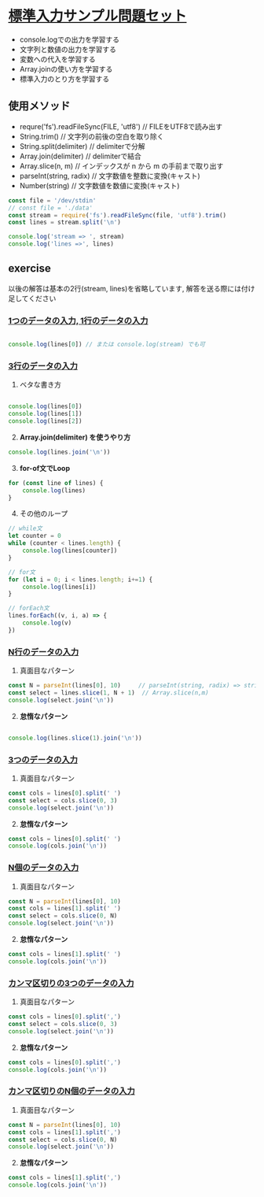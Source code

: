 # [標準入力サンプル問題セット](https://paiza.jp/works/mondai/stdin/problem_index?language_uid=javascript)

- console.logでの出力を学習する
- 文字列と数値の出力を学習する
- 変数への代入を学習する
- Array.joinの使い方を学習する
- 標準入力のとり方を学習する


## 使用メソッド

- requre('fs').readFileSync(FILE, 'utf8') // FILEをUTF8で読み出す
- String.trim()                           // 文字列の前後の空白を取り除く
- String.split(delimiter)                 // delimiterで分解
- Array.join(delimiter)                   // delimiterで結合
- Array.slice(n, m)                       // インデックスが n から m の手前まで取り出す
- parseInt(string, radix)                 // 文字数値を整数に変換(キャスト)
- Number(string)                          // 文字数値を数値に変換(キャスト)

```js
const file = '/dev/stdin'
// const file = './data'
const stream = require('fs').readFileSync(file, 'utf8').trim()
const lines = stream.split('\n')

console.log('stream => ', stream)
console.log('lines =>', lines)
```

## exercise

以後の解答は基本の2行(stream, lines)を省略しています,
解答を送る際には付け足してください

### [1つのデータの入力, 1行のデータの入力](https://paiza.jp/works/mondai/stdin/stdin_1/edit?language_uid=javascript)

```js

console.log(lines[0]) // または console.log(stream) でも可 
```

### [3行のデータの入力](https://paiza.jp/works/mondai/stdin/stdin_3_line/edit?language_uid=javascript)

1. ベタな書き方
```js

console.log(lines[0])
console.log(lines[1])
console.log(lines[2])

```
2. **Array.join(delimiter) を使うやり方**
```js
console.log(lines.join('\n'))
```

3. **for-of文でLoop**
```js
for (const line of lines) {
    console.log(lines)
}
```

4. その他のループ
```js
// while文
let counter = 0
while (counter < lines.length) {
    console.log(lines[counter])
}

// for文
for (let i = 0; i < lines.length; i+=1) {
    console.log(lines[i])
}

// forEach文
lines.forEach((v, i, a) => {
    console.log(v)
})

```

### [N行のデータの入力](https://paiza.jp/works/mondai/stdin/stdin_n_line/edit?language_uid=javascript)

1. 真面目なパターン
```js
const N = parseInt(lines[0], 10)     // parseInt(string, radix) => stringを数値にキャスト
const select = lines.slice(1, N + 1)  // Array.slice(n,m)
console.log(select.join('\n')) 
```

2. **怠惰なパターン**
```js

console.log(lines.slice(1).join('\n'))
```

### [3つのデータの入力](https://paiza.jp/works/mondai/stdin/stdin_3/edit?language_uid=javascript)

1. 真面目なパターン
```js
const cols = lines[0].split(' ')
const select = cols.slice(0, 3)
console.log(select.join('\n'))
```

2. **怠惰なパターン**
```js
const cols = lines[0].split(' ')
console.log(cols.join('\n'))
```

### [N個のデータの入力](https://paiza.jp/works/mondai/stdin/stdin_n/edit?language_uid=javascript)

1. 真面目なパターン
```js
const N = parseInt(lines[0], 10)
const cols = lines[1].split(' ')
const select = cols.slice(0, N)
console.log(select.join('\n'))

```

2. **怠惰なパターン**
```js
const cols = lines[1].split(' ')
console.log(cols.join('\n'))
```

### [カンマ区切りの3つのデータの入力](https://paiza.jp/works/mondai/stdin/stdin_comma_3/edit?language_uid=javascript)

1. 真面目なパターン
```js
const cols = lines[0].split(',')
const select = cols.slice(0, 3)
console.log(select.join('\n'))
```

2. **怠惰なパターン**
```js
const cols = lines[0].split(',')
console.log(cols.join('\n'))
```

### [カンマ区切りのN個のデータの入力](https://paiza.jp/works/mondai/stdin/stdin_comma_n/edit?language_uid=javascript)

1. 真面目なパターン
```js
const N = parseInt(lines[0], 10)
const cols = lines[1].split(',')
const select = cols.slice(0, N)
console.log(select.join('\n'))
```

2. **怠惰なパターン**
```js
const cols = lines[1].split(',')
console.log(cols.join('\n'))
```
